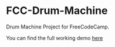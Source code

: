 # FCC-Drum-Machine

Drum Machine Project for FreeCodeCamp.

You can find the full working demo [here](https://codepen.io/vedant15188/full/zyzbpM)
